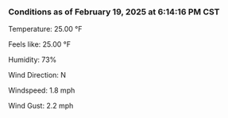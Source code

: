 ### Conditions as of February 19, 2025 at 6:14:16 PM CST 

Temperature: 25.00 &deg;F

Feels like: 25.00 &deg;F

Humidity: 73%

Wind Direction: N

Windspeed: 1.8 mph

Wind Gust: 2.2 mph

